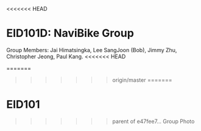 <<<<<<< HEAD
# EID101D: NaviBike Group 
Group Members: Jai Himatsingka, Lee SangJoon (Bob), Jimmy Zhu, Christopher Jeong, Paul Kang. 
<<<<<<< HEAD

=======
>>>>>>> origin/master
=======
# EID101
>>>>>>> parent of e47fee7... Group Photo
